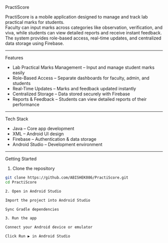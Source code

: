 PractiScore

PractiScore is a mobile application designed to manage and track lab practical marks for students.  
Faculty can input marks across categories like observation, verification, and viva, while students can view detailed reports and receive instant feedback.  
The system provides role-based access, real-time updates, and centralized data storage using Firebase.  

---

Features  
- Lab Practical Marks Management – Input and manage student marks easily  
- Role-Based Access – Separate dashboards for faculty, admin, and students  
- Real-Time Updates – Marks and feedback updated instantly  
- Centralized Storage – Data stored securely with Firebase  
- Reports & Feedback – Students can view detailed reports of their performance  

---

Tech Stack  
- Java – Core app development  
- XML – Android UI design  
- Firebase – Authentication & data storage  
- Android Studio – Development environment  

---

Getting Started  

1. Clone the repository  
```bash
git clone https://github.com/ABISHEK086/PractiScore.git
cd PractiScore

2. Open in Android Studio

Import the project into Android Studio

Sync Gradle dependencies

3. Run the app

Connect your Android device or emulator

Click Run ▶ in Android Studio
